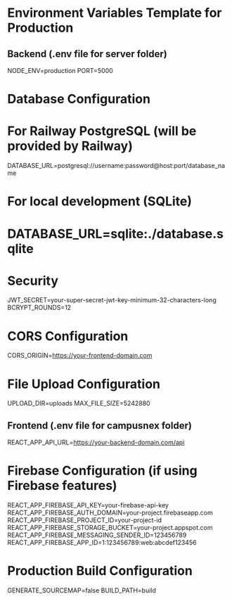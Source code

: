# Environment Variables Template for Production

## Backend (.env file for server folder)
NODE_ENV=production
PORT=5000

# Database Configuration
# For Railway PostgreSQL (will be provided by Railway)
DATABASE_URL=postgresql://username:password@host:port/database_name

# For local development (SQLite)
# DATABASE_URL=sqlite:./database.sqlite

# Security
JWT_SECRET=your-super-secret-jwt-key-minimum-32-characters-long
BCRYPT_ROUNDS=12

# CORS Configuration
CORS_ORIGIN=https://your-frontend-domain.com

# File Upload Configuration
UPLOAD_DIR=uploads
MAX_FILE_SIZE=5242880

## Frontend (.env file for campusnex folder)
REACT_APP_API_URL=https://your-backend-domain.com/api

# Firebase Configuration (if using Firebase features)
REACT_APP_FIREBASE_API_KEY=your-firebase-api-key
REACT_APP_FIREBASE_AUTH_DOMAIN=your-project.firebaseapp.com
REACT_APP_FIREBASE_PROJECT_ID=your-project-id
REACT_APP_FIREBASE_STORAGE_BUCKET=your-project.appspot.com
REACT_APP_FIREBASE_MESSAGING_SENDER_ID=123456789
REACT_APP_FIREBASE_APP_ID=1:123456789:web:abcdef123456

# Production Build Configuration
GENERATE_SOURCEMAP=false
BUILD_PATH=build